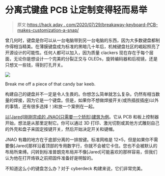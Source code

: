 # 分离式键盘 PCB 让定制变得轻而易举

> 原文:[https://hack aday . com/2020/07/29/breakaway-keyboard-PCB-makes-customization-a-snap/](https://hackaday.com/2020/07/29/breakaway-keyboard-pcb-makes-customization-a-snap/)

曾几何时，键盘是你可以从一台电脑带到另一台电脑的东西，因为大多数键盘都制作得相当精美。在薄膜键盘成为标准的黑暗几十年后，机械键盘社区的崛起照亮了开源设计的可能性。任何人都可以加入，因为质量 clackers 现在存在于每个层面，无论你是想设计一个完美的分裂正交与 OLEDs，旋转编码器和后视镜，还是只想叉一些钱，得到打孔开关。

[![](../Images/372a56f380e61619fa320e5db04e9a59.png)](https://hackaday.com/wp-content/uploads/2020/07/kit-kat-keeb.jpg)

Break me off a piece of that candy bar keeb.

构建自己的键盘并不一定是令人生畏的。你想怎么简单就怎么复杂。仍然有相当数量的焊接，因为它是一个键盘。但是，如果你不想做焊接开关(或热插拔插座)以外的事情，还有很多选择！)和放一个案例在一起。

[以[Jared]刚刚完成的 JNAO(只需要一个矫形)建筑为例](https://jrdsgl.com/jnao-build-log/)。它从 PCB 和板上控制器开始，想法是从那里定制它。你可以通过 3D 打印、激光切割或其他方式雕刻自己的外壳和盘子来固定按键开关，然后开始决定开关和键帽。

JNAO 有趣的地方在于底部分离的一排按键。标准网格是 12×5，但是如果你不需要像[Jared]那样沿着顶部的专用数字行，你就不会被它卡住。您也不会被默认的布局所束缚。闪转到标准普朗克布局并不像[Jared]可能喜欢的那样容易，但我们认为他在打开烙铁之前把固件准备好是明智的。

不知道这么小的键盘怎么办？对于 cyberdeck 构建来说，它们非常完美。